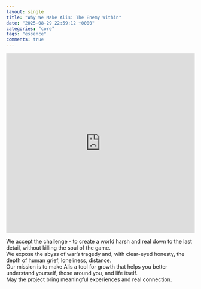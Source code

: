 ```yaml
---
layout: single
title: "Why We Make Alis: The Enemy Within"
date: "2025-08-29 22:59:12 +0000"
categories: "core"
tags: "essence"
comments: true
---
```


<iframe 
  src="https://drive.google.com/file/d/11f4PuKVRqybPOaw_ACbwrEmWthHtnG0U/preview" 
  style="width:100%; max-width:640px; height:480px; border:none;" 
  allow="autoplay">
</iframe>

We accept the challenge - to create a world harsh and real down to the last detail, without killing the soul of the game.  
We expose the abyss of war’s tragedy and, with clear-eyed honesty, the depth of human grief, loneliness, distance.  
Our mission is to make Alis a tool for growth that helps you better understand yourself, those around you, and life itself.  
May the project bring meaningful experiences and real connection.
